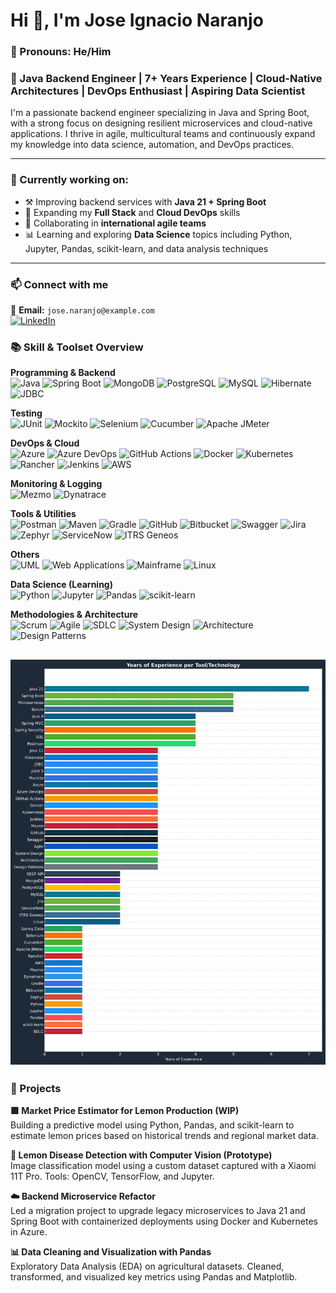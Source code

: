 
# Hi 👋, I'm Jose Ignacio Naranjo 
### 👤 Pronouns: He/Him

### 💼 Java Backend Engineer | 7+ Years Experience | Cloud-Native Architectures | DevOps Enthusiast | Aspiring Data Scientist

I'm a passionate backend engineer specializing in Java and Spring Boot, with a strong focus on designing resilient microservices and cloud-native applications. I thrive in agile, multicultural teams and continuously expand my knowledge into data science, automation, and DevOps practices.

---

### 🚀 Currently working on:
- ⚒️ Improving backend services with **Java 21 + Spring Boot**
- 🌿 Expanding my **Full Stack** and **Cloud DevOps** skills
- 🤝 Collaborating in **international agile teams**
- 📊 Learning and exploring **Data Science** topics including Python, Jupyter, Pandas, scikit-learn, and data analysis techniques

---


### 📫 Connect with me

📧 **Email:** `jose.naranjo@example.com`  
[![LinkedIn](https://img.shields.io/badge/LinkedIn-blue?style=for-the-badge&logo=linkedin&logoColor=white)](https://www.linkedin.com/in/tu-linkedin)



### 📚  Skill & Toolset Overview

**Programming & Backend**  
![Java](https://img.shields.io/badge/Java_21-007396?style=for-the-badge&logo=openjdk&logoColor=white)
![Spring Boot](https://img.shields.io/badge/Spring_Boot-6DB33F?style=for-the-badge&logo=springboot&logoColor=white)
![MongoDB](https://img.shields.io/badge/MongoDB-4EA94B?style=for-the-badge&logo=mongodb&logoColor=white)
![PostgreSQL](https://img.shields.io/badge/PostgreSQL-336791?style=for-the-badge&logo=postgresql&logoColor=white)
![MySQL](https://img.shields.io/badge/MySQL-005C84?style=for-the-badge&logo=mysql&logoColor=white)
![Hibernate](https://img.shields.io/badge/Hibernate-59666C?style=for-the-badge&logo=hibernate&logoColor=white)
![JDBC](https://img.shields.io/badge/JDBC-003B57?style=for-the-badge&logo=java&logoColor=white)

**Testing**  
![JUnit](https://img.shields.io/badge/JUnit_5-25A162?style=for-the-badge&logo=java&logoColor=white)
![Mockito](https://img.shields.io/badge/Mockito-FF6F00?style=for-the-badge&logo=java&logoColor=white)
![Selenium](https://img.shields.io/badge/Selenium-43B02A?style=for-the-badge&logo=selenium&logoColor=white)
![Cucumber](https://img.shields.io/badge/Cucumber-23D96C?style=for-the-badge&logo=cucumber&logoColor=white)
![Apache JMeter](https://img.shields.io/badge/JMeter-D22128?style=for-the-badge&logo=apachejmeter&logoColor=white)

**DevOps & Cloud**  
![Azure](https://img.shields.io/badge/Azure-0078D4?style=for-the-badge&logo=microsoftazure&logoColor=white)
![Azure DevOps](https://img.shields.io/badge/Azure_DevOps-0078D4?style=for-the-badge&logo=azuredevops&logoColor=white)
![GitHub Actions](https://img.shields.io/badge/GitHub_Actions-2088FF?style=for-the-badge&logo=githubactions&logoColor=white)
![Docker](https://img.shields.io/badge/Docker-2496ED?style=for-the-badge&logo=docker&logoColor=white)
![Kubernetes](https://img.shields.io/badge/Kubernetes-326CE5?style=for-the-badge&logo=kubernetes&logoColor=white)
![Rancher](https://img.shields.io/badge/Rancher-0075A8?style=for-the-badge&logo=rancher&logoColor=white)
![Jenkins](https://img.shields.io/badge/Jenkins-D24939?style=for-the-badge&logo=jenkins&logoColor=white)
![AWS](https://img.shields.io/badge/AWS-FF9900?style=for-the-badge&logo=amazonaws&logoColor=white)

**Monitoring & Logging**  
![Mezmo](https://img.shields.io/badge/Mezmo-FF4B4B?style=for-the-badge&logo=logdna&logoColor=white)
![Dynatrace](https://img.shields.io/badge/Dynatrace-1496FF?style=for-the-badge&logo=dynatrace&logoColor=white)

**Tools & Utilities**  
![Postman](https://img.shields.io/badge/Postman-FF6C37?style=for-the-badge&logo=postman&logoColor=white)
![Maven](https://img.shields.io/badge/Maven-C71A36?style=for-the-badge&logo=apachemaven&logoColor=white)
![Gradle](https://img.shields.io/badge/Gradle-02303A?style=for-the-badge&logo=gradle&logoColor=white)
![GitHub](https://img.shields.io/badge/GitHub-181717?style=for-the-badge&logo=github&logoColor=white)
![Bitbucket](https://img.shields.io/badge/Bitbucket-0052CC?style=for-the-badge&logo=bitbucket&logoColor=white)
![Swagger](https://img.shields.io/badge/Swagger-85EA2D?style=for-the-badge&logo=swagger&logoColor=black)
![Jira](https://img.shields.io/badge/Jira-0052CC?style=for-the-badge&logo=jira&logoColor=white)
![Zephyr](https://img.shields.io/badge/Zephyr-2F80ED?style=for-the-badge&logo=zephyr&logoColor=white)
![ServiceNow](https://img.shields.io/badge/ServiceNow-1C9A42?style=for-the-badge&logo=servicenow&logoColor=white)
![ITRS Geneos](https://img.shields.io/badge/ITRS_Geneos-0A0A0A?style=for-the-badge)

**Others**  
![UML](https://img.shields.io/badge/UML_Diagrams-6E4C13?style=for-the-badge)
![Web Applications](https://img.shields.io/badge/Web_Applications-007396?style=for-the-badge)
![Mainframe](https://img.shields.io/badge/Mainframe_Systems-444444?style=for-the-badge)
![Linux](https://img.shields.io/badge/Linux-FCC624?style=for-the-badge&logo=linux&logoColor=black)

**Data Science (Learning)**  
![Python](https://img.shields.io/badge/Python-3776AB?style=for-the-badge&logo=python&logoColor=white)
![Jupyter](https://img.shields.io/badge/Jupyter-F37626?style=for-the-badge&logo=jupyter&logoColor=white)
![Pandas](https://img.shields.io/badge/Pandas-150458?style=for-the-badge&logo=pandas&logoColor=white)
![scikit-learn](https://img.shields.io/badge/scikit--learn-F7931E?style=for-the-badge&logo=scikitlearn&logoColor=white)

**Methodologies & Architecture**  
![Scrum](https://img.shields.io/badge/Scrum_Framework-0052CC?style=for-the-badge)
![Agile](https://img.shields.io/badge/Agile_Methodology-34A853?style=for-the-badge)
![SDLC](https://img.shields.io/badge/SDLC_Process-6C757D?style=for-the-badge)
![System Design](https://img.shields.io/badge/System_Design-2C3E50?style=for-the-badge)
![Architecture](https://img.shields.io/badge/Software_Architecture-6A1B9A?style=for-the-badge)
![Design Patterns](https://img.shields.io/badge/Design_Patterns-FFC107?style=for-the-badge)



![Experience Chart](experience_chart.png)
---



### 🧪 Projects

**🟩 Market Price Estimator for Lemon Production (WIP)**  
Building a predictive model using Python, Pandas, and scikit-learn to estimate lemon prices based on historical trends and regional market data.

**🌿 Lemon Disease Detection with Computer Vision (Prototype)**  
Image classification model using a custom dataset captured with a Xiaomi 11T Pro. Tools: OpenCV, TensorFlow, and Jupyter.

**☁️ Backend Microservice Refactor**  
Led a migration project to upgrade legacy microservices to Java 21 and Spring Boot with containerized deployments using Docker and Kubernetes in Azure.

**📊 Data Cleaning and Visualization with Pandas**  
Exploratory Data Analysis (EDA) on agricultural datasets. Cleaned, transformed, and visualized key metrics using Pandas and Matplotlib.
